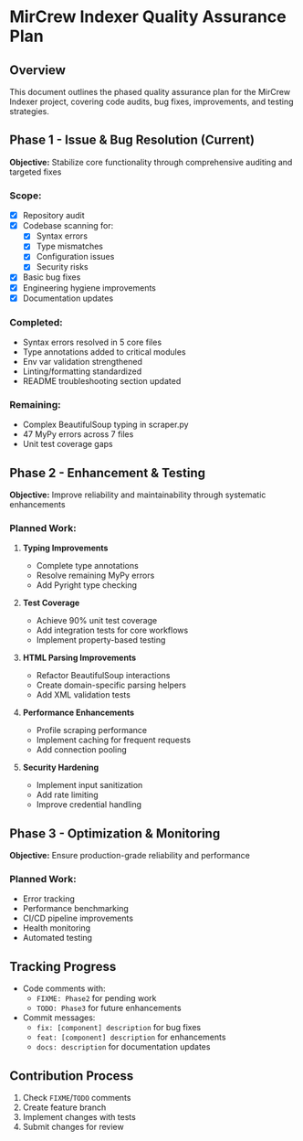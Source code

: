 # MirCrew Indexer Quality Assurance Plan

## Overview
This document outlines the phased quality assurance plan for the MirCrew Indexer project, covering code audits, bug fixes, improvements, and testing strategies.

## Phase 1 - Issue & Bug Resolution (Current)
**Objective:** Stabilize core functionality through comprehensive auditing and targeted fixes

### Scope:
- [x] Repository audit
- [x] Codebase scanning for:
  - [x] Syntax errors
  - [x] Type mismatches
  - [x] Configuration issues
  - [x] Security risks
- [x] Basic bug fixes
- [x] Engineering hygiene improvements
- [x] Documentation updates

### Completed:
- Syntax errors resolved in 5 core files
- Type annotations added to critical modules
- Env var validation strengthened
- Linting/formatting standardized
- README troubleshooting section updated

### Remaining:
- Complex BeautifulSoup typing in scraper.py
- 47 MyPy errors across 7 files
- Unit test coverage gaps

## Phase 2 - Enhancement & Testing
**Objective:** Improve reliability and maintainability through systematic enhancements

### Planned Work:
1. **Typing Improvements**
   - Complete type annotations
   - Resolve remaining MyPy errors
   - Add Pyright type checking

2. **Test Coverage**
   - Achieve 90% unit test coverage
   - Add integration tests for core workflows
   - Implement property-based testing

3. **HTML Parsing Improvements**
   - Refactor BeautifulSoup interactions
   - Create domain-specific parsing helpers
   - Add XML validation tests

4. **Performance Enhancements**
   - Profile scraping performance
   - Implement caching for frequent requests
   - Add connection pooling

5. **Security Hardening**
   - Implement input sanitization
   - Add rate limiting
   - Improve credential handling

## Phase 3 - Optimization & Monitoring
**Objective:** Ensure production-grade reliability and performance

### Planned Work:
- Error tracking
- Performance benchmarking
- CI/CD pipeline improvements
- Health monitoring
- Automated testing

## Tracking Progress
- Code comments with:
  - `FIXME: Phase2` for pending work
  - `TODO: Phase3` for future enhancements
- Commit messages:
  - `fix: [component] description` for bug fixes
  - `feat: [component] description` for enhancements
  - `docs: description` for documentation updates

## Contribution Process
1. Check `FIXME`/`TODO` comments
2. Create feature branch
3. Implement changes with tests
4. Submit changes for review